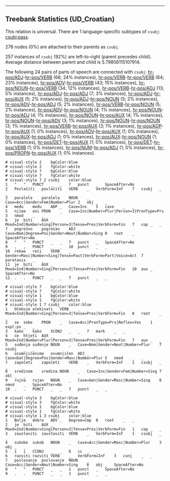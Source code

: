 

--------------------------------------------------------------------------------

## Treebank Statistics (UD_Croatian)

This relation is universal.
There are 1 language-specific subtypes of `csubj`: [csubj:pass]().

278 nodes (0%) are attached to their parents as `csubj`.

257 instances of `csubj` (92%) are left-to-right (parent precedes child).
Average distance between parent and child is 5.79856115107914.

The following 24 pairs of parts of speech are connected with `csubj`: [hr-pos/ADJ]()-[hr-pos/VERB]() (68; 24% instances), [hr-pos/VERB]()-[hr-pos/VERB]() (64; 23% instances), [hr-pos/ADV]()-[hr-pos/VERB]() (43; 15% instances), [hr-pos/NOUN]()-[hr-pos/VERB]() (34; 12% instances), [hr-pos/VERB]()-[hr-pos/ADJ]() (13; 5% instances), [hr-pos/ADJ]()-[hr-pos/ADJ]() (7; 3% instances), [hr-pos/ADJ]()-[hr-pos/AUX]() (5; 2% instances), [hr-pos/ADJ]()-[hr-pos/NOUN]() (5; 2% instances), [hr-pos/ADV]()-[hr-pos/ADJ]() (5; 2% instances), [hr-pos/VERB]()-[hr-pos/NOUN]() (5; 2% instances), [hr-pos/ADV]()-[hr-pos/NOUN]() (4; 1% instances), [hr-pos/NOUN]()-[hr-pos/ADJ]() (4; 1% instances), [hr-pos/NOUN]()-[hr-pos/AUX]() (4; 1% instances), [hr-pos/NOUN]()-[hr-pos/ADV]() (3; 1% instances), [hr-pos/NOUN]()-[hr-pos/NOUN]() (3; 1% instances), [hr-pos/VERB]()-[hr-pos/AUX]() (3; 1% instances), [hr-pos/ADP]()-[hr-pos/AUX]() (1; 0% instances), [hr-pos/ADV]()-[hr-pos/AUX]() (1; 0% instances), [hr-pos/AUX]()-[hr-pos/ADJ]() (1; 0% instances), [hr-pos/AUX]()-[hr-pos/NOUN]() (1; 0% instances), [hr-pos/DET]()-[hr-pos/AUX]() (1; 0% instances), [hr-pos/DET]()-[hr-pos/VERB]() (1; 0% instances), [hr-pos/NUM]()-[hr-pos/ADJ]() (1; 0% instances), [hr-pos/PROPN]()-[hr-pos/AUX]() (1; 0% instances).


~~~ conllu
# visual-style 2	bgColor:blue
# visual-style 2	fgColor:white
# visual-style 7	bgColor:blue
# visual-style 7	fgColor:white
# visual-style 7 2 csubj	color:blue
1	"	"	PUNCT	_	_	7	punct	_	SpaceAfter=No
2	Povlačiti	povlačiti	VERB	_	VerbForm=Inf	7	csubj	_	_
3	paralele	paralela	NOUN	_	Case=Acc|Gender=Fem|Number=Plur	2	obj	_	_
4	među	među	ADP	_	Case=Ins	5	case	_	_
5	njima	oni	PRON	_	Case=Ins|Number=Plur|Person=3|PronType=Prs	3	nmod	_	_
6	je	biti	AUX	_	Mood=Ind|Number=Sing|Person=3|Tense=Pres|VerbForm=Fin	7	cop	_	_
7	pogrešno	pogrešan	ADJ	_	Case=Nom|Degree=Pos|Gender=Neut|Number=Sing	0	root	_	SpaceAfter=No
8	"	"	PUNCT	_	_	7	punct	_	SpaceAfter=No
9	,	,	PUNCT	_	_	10	punct	_	_
10	rekao	reći	VERB	_	Gender=Masc|Number=Sing|Tense=Past|VerbForm=Part|Voice=Act	7	parataxis	_	_
11	je	biti	AUX	_	Mood=Ind|Number=Sing|Person=3|Tense=Pres|VerbForm=Fin	10	aux	_	SpaceAfter=No
12	.	.	PUNCT	_	_	7	punct	_	_

~~~


~~~ conllu
# visual-style 7	bgColor:blue
# visual-style 7	fgColor:white
# visual-style 1	bgColor:blue
# visual-style 1	fgColor:white
# visual-style 1 7 csubj	color:blue
1	Očekuje	očekivati	VERB	_	Mood=Ind|Number=Sing|Person=3|Tense=Pres|VerbForm=Fin	0	root	_	_
2	se	sebe	PRON	_	Case=Acc|PronType=Prs|Reflex=Yes	1	expl:pv	_	_
3	kako	kako	SCONJ	_	_	7	mark	_	_
4	će	htjeti	AUX	_	Mood=Ind|Number=Plur|Person=3|Tense=Pres|VerbForm=Fin	7	aux	_	_
5	suđenja	suđenje	NOUN	_	Case=Nom|Gender=Neut|Number=Plur	7	nsubj	_	_
6	osumnjičenima	osumnjičen	ADJ	_	Case=Dat|Degree=Pos|Gender=Masc|Number=Plur	5	nmod	_	_
7	započeti	započeti	VERB	_	VerbForm=Inf	1	csubj	_	_
8	sredinom	sredina	NOUN	_	Case=Ins|Gender=Fem|Number=Sing	7	obl	_	_
9	rujna	rujan	NOUN	_	Case=Gen|Gender=Masc|Number=Sing	8	nmod	_	SpaceAfter=No
10	.	.	PUNCT	_	_	7	punct	_	_

~~~


~~~ conllu
# visual-style 3	bgColor:blue
# visual-style 3	fgColor:white
# visual-style 1	bgColor:blue
# visual-style 1	fgColor:white
# visual-style 1 3 csubj	color:blue
1	Bolje	dobro	ADV	_	Degree=Cmp	0	root	_	_
2	je	biti	AUX	_	Mood=Ind|Number=Sing|Person=3|Tense=Pres|VerbForm=Fin	1	cop	_	_
3	zaustaviti	zaustaviti	VERB	_	VerbForm=Inf	1	csubj	_	_
4	sukobe	sukob	NOUN	_	Case=Acc|Gender=Masc|Number=Plur	3	obj	_	_
5	i	i	CCONJ	_	_	6	cc	_	_
6	razviti	razviti	VERB	_	VerbForm=Inf	3	conj	_	_
7	poslovanje	poslovanje	NOUN	_	Case=Acc|Gender=Neut|Number=Sing	6	obj	_	SpaceAfter=No
8	"	"	PUNCT	_	_	1	punct	_	SpaceAfter=No
9	.	.	PUNCT	_	_	1	punct	_	_

~~~


